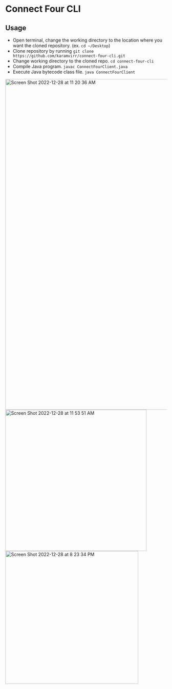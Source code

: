 # Connect Four CLI

## Usage
- Open terminal, change the working directory to the location where you want the cloned repository. (ex. `cd ~/Desktop`)
- Clone repository by running `git clone https://github.com/karamvirr/connect-four-cli.git`
- Change working directory to the cloned repo. `cd connect-four-cli`
- Compile Java program. `javac ConnectFourClient.java`
- Execute Java bytecode class file. `java ConnectFourClient`

<img width="1032" alt="Screen Shot 2022-12-28 at 11 20 36 AM" src="https://user-images.githubusercontent.com/21179214/209866734-0731608b-6d01-4d94-9d6e-568dee517d7d.png">
<img width="441" alt="Screen Shot 2022-12-28 at 11 53 51 AM" src="https://user-images.githubusercontent.com/21179214/209866755-ecf2069d-6f74-4f99-aef1-457d721f9282.png">
<img width="415" alt="Screen Shot 2022-12-28 at 8 23 34 PM" src="https://user-images.githubusercontent.com/21179214/209903198-4ce0ab16-5101-463f-883a-f2bb36dfe9b0.png">
